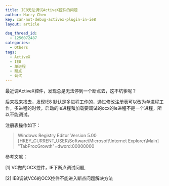 ```yaml
---
title: IE8无法调试ActiveX控件的问题
author: Harry Chen
key: can-not-debug-activex-plugin-in-ie8
layout: article

dsq_thread_id:
  - 1256072487
categories:
  - Others
tags:
  - ActiveX
  - IE8
  - 单进程
  - 断点
  - 调试
---
```


  最近调ActiveX控件，发现总是无法停到一个断点去，这不坑爹呢？

  后来找来找去，发现IE8 默认是多进程工作的，通过修改注册表可以改为单进程工作，多进程的时候，启动的ie进程和加载要调试的ocx的ie进程不是一个进程，所以不能调试。

  注册表操作如下：

> Windows Registry Editor Version 5.00
[HKEY_CURRENT_USER\Software\Microsoft\Internet Explorer\Main]
"TabProcGrowth"=dword:00000000

  参考文献：

[1] VC做的OCX控件，IE下断点调试问题,

[2] IE8调试VC6的OCX控件不能进入断点问题解决方法


